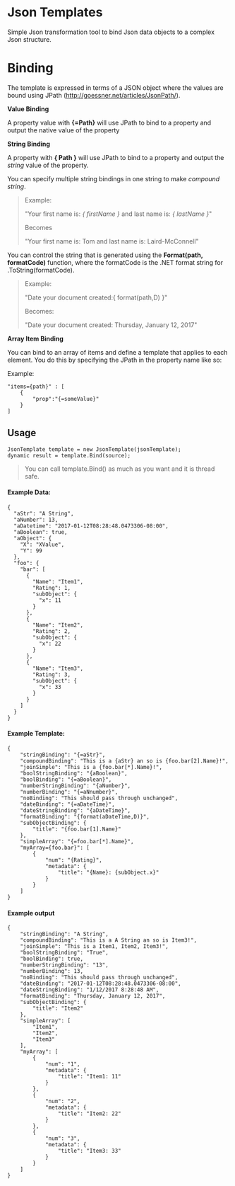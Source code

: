 ﻿# Json Templates
Simple Json transformation tool to bind Json data objects to a complex Json structure.

# Binding
The template is expressed in terms of a JSON object where the values are bound using JPath (http://goessner.net/articles/JsonPath/). 

**Value Binding** 

A property value with **{=Path}** will use JPath to bind to a property and output the native value of the property

**String Binding**

A property with **{ Path }** will use JPath to bind to a property and output the *string* value of the property.

You can specify multiple string bindings in one string to make *compound string*.

> Example:
>
> "Your first name is: *{ firstName }* and last name is: *{ lastName }*"
> 
> Becomes
> 
> "Your first name is: Tom and last name is: Laird-McConnell"

You can control the string that is generated using the **Format(path, formatCode)** function, 
where the formatCode is the .NET format string for .ToString(formatCode).  

> Example:
> 
> "Date your document created:{ format(path,D) }"
> 
> Becomes:
> 
> "Date your document created: Thursday, January 12, 2017"
> 


**Array Item Binding**

You can bind to an array of items and define a template that applies to each element.  You do this by specifying the JPath in the
property name like so:

Example:

    "items={path}" : [
        {
            "prop":"{=someValue}" 
        }
    ]
   
## Usage
    JsonTemplate template = new JsonTemplate(jsonTemplate);
    dynamic result = template.Bind(source);

> You can call template.Bind() as much as you want and it is thread safe.  


#### Example Data:

    {
      "aStr": "A String",
      "aNumber": 13,
      "aDatetime": "2017-01-12T08:28:48.0473306-08:00",
      "aBoolean": true,
      "aObject": {
        "X": "XValue",
        "Y": 99
      },
      "foo": {
        "bar": [
          {
            "Name": "Item1",
            "Rating": 1,
            "subObject": {
              "x": 11
            }
          },
          {
            "Name": "Item2",
            "Rating": 2,
            "subObject": {
              "x": 22
            }
          },
          {
            "Name": "Item3",
            "Rating": 3,
            "subObject": {
              "x": 33
            }
          }
        ]
      }
    }

#### Example Template:

    {
        "stringBinding": "{=aStr}",
        "compoundBinding": "This is a {aStr} an so is {foo.bar[2].Name}!",
        "joinSimple": "This is a {foo.bar[*].Name}!",
        "boolStringBinding": "{aBoolean}",
        "boolBinding": "{=aBoolean}",
        "numberStringBinding": "{aNumber}",
        "numberBinding": "{=aNnumber}",
        "noBinding": "This should pass through unchanged",
        "dateBinding": "{=aDateTime}",
        "dateStringBinding": "{aDateTime}",
        "formatBinding": "{format(aDateTime,D)}",
        "subObjectBinding": {
            "title": "{foo.bar[1].Name}"
        },
        "simpleArray": "{=foo.bar[*].Name}",
        "myArray={foo.bar}": [
            {
                "num": "{Rating}",
                "metadata": {
                    "title": "{Name}: {subObject.x}"
                }
            }
        ]
    }


#### Example output

    {
        "stringBinding": "A String",
        "compoundBinding": "This is a A String an so is Item3!",
        "joinSimple": "This is a Item1, Item2, Item3!",
        "boolStringBinding": "True",
        "boolBinding": true,
        "numberStringBinding": "13",
        "numberBinding": 13,
        "noBinding": "This should pass through unchanged",
        "dateBinding": "2017-01-12T08:28:48.0473306-08:00",
        "dateStringBinding": "1/12/2017 8:28:48 AM",
        "formatBinding": "Thursday, January 12, 2017",
        "subObjectBinding": {
            "title": "Item2"
        },
        "simpleArray": [
            "Item1",
            "Item2",
            "Item3"
        ],
        "myArray": [
            {
                "num": "1",
                "metadata": {
                    "title": "Item1: 11"
                }
            },
            {
                "num": "2",
                "metadata": {
                    "title": "Item2: 22"
                }
            },
            {
                "num": "3",
                "metadata": {
                    "title": "Item3: 33"
                }
            }
        ]
    }